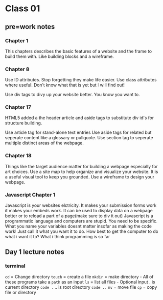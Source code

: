 # Class 01

## pre=work notes

### Chapter 1

This chapters describes the basic features of a website and the frame to build them with. Like building blocks and a wireframe.

### Chapter 8

Use ID attributes. Stop forgetting they make life easier.
Use class attributes where useful. Don't know what that is yet but I will find out!

Use div tags to divy up your website better. You know you want to.

### Chapter 17

HTML5 added a the header article and aside tags to substitute div id's for structure building.

Use article tag for stand-alone text entries
Use aside tags for related but seperate content like a glossary or pullquote.
Use section tag to seperate multiple distinct areas of the webpage.

### Chapter 18

Things like the target audience matter for building a webpage especially for art choices.
Use a site map to help organize and visualize your website. It is a useful visual tool to keep you grounded. Use a wireframe to design your webpage.

### Javascript Chapter 1

Javascript is your websites elctricity. It makes your submission forms work it makes your embeds work. It can be used to display data on a webpage better or to reload a part of a page(make sure to div it out)
Javascript is a programmatic language and computers are stupid. You need to be specific. What you name your variables doesnt matter insofar as making the code work! Just call it what you want it to do.
How best to get the computer to do what i want it to? What i think programming is so far

## Day 1 lecture notes

### terminal

`cd` = Change directory
`touch` = create a file
`mkdir` = make directory
    - All of these programs take a `path` as an input
`ls` = list all files
    - Optional input
    . is current directory `code .`
    .. is root directory `code ..`
`mv` = move file
`cp` = copy file or directory
